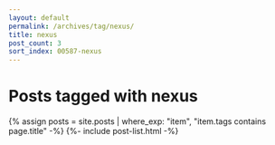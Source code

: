 ```yaml
---
layout: default
permalink: /archives/tag/nexus/
title: nexus
post_count: 3
sort_index: 00587-nexus
---
```

<h1 class="page-heading">Posts tagged with nexus</h1>
{% assign posts = site.posts | where_exp: "item", "item.tags contains page.title" -%}
{%- include post-list.html -%}
